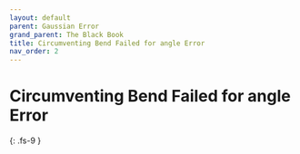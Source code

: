 ```yaml
---
layout: default
parent: Gaussian Error
grand_parent: The Black Book
title: Circumventing Bend Failed for angle Error
nav_order: 2
---
```


# Circumventing Bend Failed for angle Error
{: .fs-9 }